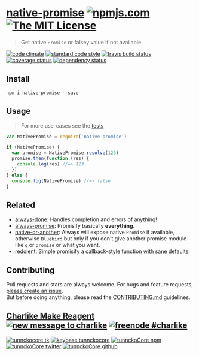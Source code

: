 # [native-promise][author-www-url] [![npmjs.com][npmjs-img]][npmjs-url] [![The MIT License][license-img]][license-url] 

> Get native `Promise` or falsey value if not available.

[![code climate][codeclimate-img]][codeclimate-url] [![standard code style][standard-img]][standard-url] [![travis build status][travis-img]][travis-url] [![coverage status][coveralls-img]][coveralls-url] [![dependency status][david-img]][david-url]


## Install
```
npm i native-promise --save
```


## Usage
> For more use-cases see the [tests](./test.js)

```js
var NativePromise = require('native-promise')

if (NativePromise) {
  var promise = NativePromise.resolve(123)
  promise.then(function (res) {
    console.log(res) //=> 123
  })
} else {
  console.log(NativePromise) //=> false
}
```


## Related
- [always-done](https://github.com/tunnckoCore/always-done): Handles completion and errors of anything!
- [always-promise](https://github.com/tunnckoCore/always-promise): Promisify basically **everything**.
- [native-or-another](https://github.com/tunnckoCore/native-or-another): Always will expose native `Promise` if available, otherwise `Bluebird` but only if you don't give another promise module like `q` or `promise` or what you want.
- [redolent](https://github.com/tunnckoCore/redolent): Simple promisify a callback-style function with sane defaults.


## Contributing
Pull requests and stars are always welcome. For bugs and feature requests, [please create an issue](https://github.com/tunnckoCore/native-promise/issues/new).  
But before doing anything, please read the [CONTRIBUTING.md](./CONTRIBUTING.md) guidelines.


## [Charlike Make Reagent](http://j.mp/1stW47C) [![new message to charlike][new-message-img]][new-message-url] [![freenode #charlike][freenode-img]][freenode-url]

[![tunnckocore.tk][author-www-img]][author-www-url] [![keybase tunnckocore][keybase-img]][keybase-url] [![tunnckoCore npm][author-npm-img]][author-npm-url] [![tunnckoCore twitter][author-twitter-img]][author-twitter-url] [![tunnckoCore github][author-github-img]][author-github-url]


[npmjs-url]: https://www.npmjs.com/package/native-promise
[npmjs-img]: https://img.shields.io/npm/v/native-promise.svg?label=native-promise

[license-url]: https://github.com/tunnckoCore/native-promise/blob/master/LICENSE.md
[license-img]: https://img.shields.io/badge/license-MIT-blue.svg


[codeclimate-url]: https://codeclimate.com/github/tunnckoCore/native-promise
[codeclimate-img]: https://img.shields.io/codeclimate/github/tunnckoCore/native-promise.svg

[travis-url]: https://travis-ci.org/tunnckoCore/native-promise
[travis-img]: https://img.shields.io/travis/tunnckoCore/native-promise.svg

[coveralls-url]: https://coveralls.io/r/tunnckoCore/native-promise
[coveralls-img]: https://img.shields.io/coveralls/tunnckoCore/native-promise.svg

[david-url]: https://david-dm.org/tunnckoCore/native-promise
[david-img]: https://img.shields.io/david/dev/tunnckoCore/native-promise.svg

[standard-url]: https://github.com/feross/standard
[standard-img]: https://img.shields.io/badge/code%20style-standard-brightgreen.svg


[author-www-url]: http://www.tunnckocore.tk
[author-www-img]: https://img.shields.io/badge/www-tunnckocore.tk-fe7d37.svg

[keybase-url]: https://keybase.io/tunnckocore
[keybase-img]: https://img.shields.io/badge/keybase-tunnckocore-8a7967.svg

[author-npm-url]: https://www.npmjs.com/~tunnckocore
[author-npm-img]: https://img.shields.io/badge/npm-~tunnckocore-cb3837.svg

[author-twitter-url]: https://twitter.com/tunnckoCore
[author-twitter-img]: https://img.shields.io/badge/twitter-@tunnckoCore-55acee.svg

[author-github-url]: https://github.com/tunnckoCore
[author-github-img]: https://img.shields.io/badge/github-@tunnckoCore-4183c4.svg

[freenode-url]: http://webchat.freenode.net/?channels=charlike
[freenode-img]: https://img.shields.io/badge/freenode-%23charlike-5654a4.svg

[new-message-url]: https://github.com/tunnckoCore/ama
[new-message-img]: https://img.shields.io/badge/ask%20me-anything-green.svg